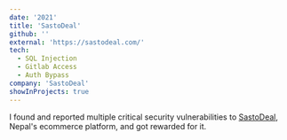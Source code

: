 ```yaml
---
date: '2021'
title: 'SastoDeal'
github: ''
external: 'https://sastodeal.com/'
tech:
  - SQL Injection
  - Gitlab Access
  - Auth Bypass
company: 'SastoDeal'
showInProjects: true
---
```


I found and reported multiple critical security vulnerabilities to [SastoDeal](https://sastodeal.com/), Nepal's ecommerce platform, and got rewarded for it.

